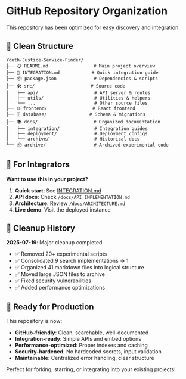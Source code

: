 # GitHub Repository Organization

This repository has been optimized for easy discovery and integration.

## 📁 **Clean Structure**

```
Youth-Justice-Service-Finder/
├── 📋 README.md                 # Main project overview
├── 🔗 INTEGRATION.md            # Quick integration guide
├── 📦 package.json              # Dependencies & scripts
├── 🛠️ src/                     # Source code
│   ├── api/                     # API server & routes
│   ├── utils/                   # Utilities & helpers
│   └── ...                      # Other source files
├── 🌐 frontend/                 # React frontend
├── 🗄️ database/                # Schema & migrations
├── 📚 docs/                     # Organized documentation
│   ├── integration/             # Integration guides
│   ├── deployment/              # Deployment configs
│   └── archive/                 # Historical docs
└── 📦 archive/                  # Archived experimental code
```

## 🎯 **For Integrators**

**Want to use this in your project?**

1. **Quick start**: See [INTEGRATION.md](../INTEGRATION.md)
2. **API docs**: Check `/docs/API_IMPLEMENTATION.md`
3. **Architecture**: Review `/docs/ARCHITECTURE.md`
4. **Live demo**: Visit the deployed instance

## 🧹 **Cleanup History**

**2025-07-19**: Major cleanup completed
- ✅ Removed 20+ experimental scripts
- ✅ Consolidated 9 search implementations → 1
- ✅ Organized 41 markdown files into logical structure
- ✅ Moved large JSON files to archive
- ✅ Fixed security vulnerabilities
- ✅ Added performance optimizations

## 🚀 **Ready for Production**

This repository is now:
- **GitHub-friendly**: Clean, searchable, well-documented
- **Integration-ready**: Simple APIs and embed options
- **Performance-optimized**: Proper indexes and caching
- **Security-hardened**: No hardcoded secrets, input validation
- **Maintainable**: Centralized error handling, clear structure

Perfect for forking, starring, or integrating into your existing projects!